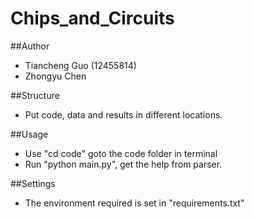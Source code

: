 # Chips_and_Circuits

##Author 
- Tiancheng Guo (12455814)
- Zhongyu Chen 

##Structure
- Put code, data and results in different locations.

##Usage
- Use "cd code" goto the code folder in terminal
- Run "python main.py", get the help from parser.

##Settings
- The environment required is set in "requirements.txt"
